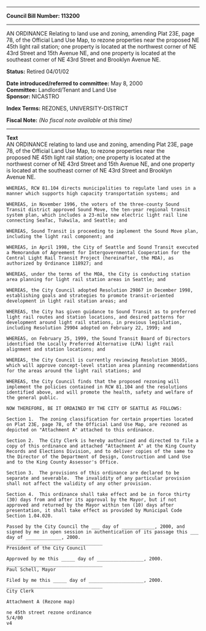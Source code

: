 * * * * *  
  
**Council Bill Number: [](#h0)[](#h2)113200**  
  
* * * * *  
  
AN ORDINANCE Relating to land use and zoning, amending Plat 23E, page 78, of the Official Land Use Map, to rezone properties near the proposed NE 45th light rail station; one property is located at the northwest corner of NE 43rd Street and 15th Avenue NE, and one property is located at the southeast corner of NE 43rd Street and Brooklyn Avenue NE.  
  
**Status:** Retired 04/01/02   
  
**Date introduced/referred to committee:** May 8, 2000   
**Committee:** Landlord/Tenant and Land Use   
**Sponsor:** NICASTRO   
  
**Index Terms:** REZONES, UNIVERSITY-DISTRICT  
  
**Fiscal Note:** *(No fiscal note available at this time)*  
  
* * * * *  
  
**Text**  
    AN ORDINANCE relating to land use and zoning, amending Plat 23E, page  
    78, of the Official Land Use Map, to rezone properties near the  
    proposed NE 45th light rail station; one property is located at the  
    northwest corner of NE 43rd Street and 15th Avenue NE, and one property  
    is located at the southeast corner of NE 43rd Street and Brooklyn  
    Avenue NE.  
  
    WHEREAS, RCW 81.104 directs municipalities to regulate land uses in a  
    manner which supports high capacity transportation systems; and  
  
    WHEREAS, in November 1996, the voters of the three-county Sound  
    Transit district approved Sound Move, the ten-year regional transit  
    system plan, which includes a 23-mile new electric light rail line  
    connecting SeaTac, Tukwila, and Seattle; and  
  
    WHEREAS, Sound Transit is proceeding to implement the Sound Move plan,  
    including the light rail component; and  
  
    WHEREAS, in April 1998, the City of Seattle and Sound Transit executed  
    a Memorandum of Agreement for Intergovernmental Cooperation for the  
    Central Light Rail Transit Project (hereinafter, the MOA), as  
    authorized by Ordinance 118927; and  
  
    WHEREAS, under the terms of the MOA, the City is conducting station  
    area planning for light rail station areas in Seattle; and  
  
    WHEREAS, the City Council adopted Resolution 29867 in December 1998,  
    establishing goals and strategies to promote transit-oriented  
    development in light rail station areas; and  
  
    WHEREAS, the City has given guidance to Sound Transit as to preferred  
    light rail routes and station locations, and desired patterns for  
    development around light rail stations, in previous legislation,  
    including Resolution 29904 adopted on February 22, 1999; and  
  
    WHEREAS, on February 25, 1999, the Sound Transit Board of Directors  
    identified the Locally Preferred Alternative (LPA) light rail  
    alignment and station locations; and  
  
    WHEREAS, the City Council is currently reviewing Resolution 30165,  
    which will approve concept-level station area planning recommendations  
    for the areas around the light rail stations; and  
  
    WHEREAS, the City Council finds that the proposed rezoning will  
    implement the policies contained in RCW 81.104 and the resolutions  
    identified above, and will promote the health, safety and welfare of  
    the general public.  
  
    NOW THEREFORE, BE IT ORDAINED BY THE CITY OF SEATTLE AS FOLLOWS:  
  
    Section 1.  The zoning classification for certain properties located  
    on Plat 23E, page 78, of the Official Land Use Map, are rezoned as  
    depicted on "Attachment A" attached to this ordinance.  
  
    Section 2.  The City Clerk is hereby authorized and directed to file a  
    copy of this ordinance and attached "Attachment A" at the King County  
    Records and Elections Division, and to deliver copies of the same to  
    the Director of the Department of Design, Construction and Land Use  
    and to the King County Assessor's Office.  
  
    Section 3.  The provisions of this ordinance are declared to be  
    separate and severable.  The invalidity of any particular provision  
    shall not affect the validity of any other provision.  
  
    Section 4.  This ordinance shall take effect and be in force thirty  
    (30) days from and after its approval by the Mayor, but if not  
    approved and returned by the Mayor within ten (10) days after  
    presentation, it shall take effect as provided by Municipal Code  
    Section 1.04.020.  
  
    Passed by the City Council the ___ day of ____________, 2000, and  
    signed by me in open session in authentication of its passage this ___  
    day of _____________, 2000.  
    ___________________________________  
    President of the City Council  
  
    Approved by me this _____ day of _________________, 2000.  
    ___________________________________  
    Paul Schell, Mayor  
  
    Filed by me this _____ day of ____________________, 2000.  
    ___________________________________  
    City Clerk  
  
    Attachment A (Rezone map)  
  
    ne 45th street rezone ordinance  
    5/4/00  
    v4  
